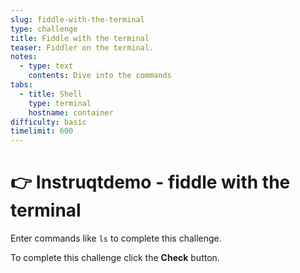 ```yaml
---
slug: fiddle-with-the-terminal
type: challenge
title: Fiddle with the terminal
teaser: Fiddler on the terminal.
notes:
  - type: text
    contents: Dive into the commands
tabs:
  - title: Shell
    type: terminal
    hostname: container
difficulty: basic
timelimit: 600
---
```

👉 Instruqtdemo - fiddle with the terminal
==============

Enter commands like `ls` to complete this challenge.

To complete this challenge click the **Check** button.